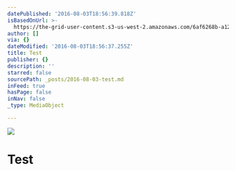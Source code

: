 ```yaml
---
datePublished: '2016-08-03T18:56:39.818Z'
isBasedOnUrl: >-
  https://the-grid-user-content.s3-us-west-2.amazonaws.com/6af6268b-a120-4a97-b5ad-9e638189c78c.jpg
author: []
via: {}
dateModified: '2016-08-03T18:56:37.255Z'
title: Test
publisher: {}
description: ''
starred: false
sourcePath: _posts/2016-08-03-test.md
inFeed: true
hasPage: false
inNav: false
_type: MediaObject

---
```

![](https://the-grid-user-content.s3-us-west-2.amazonaws.com/6af6268b-a120-4a97-b5ad-9e638189c78c.jpg)

# Test